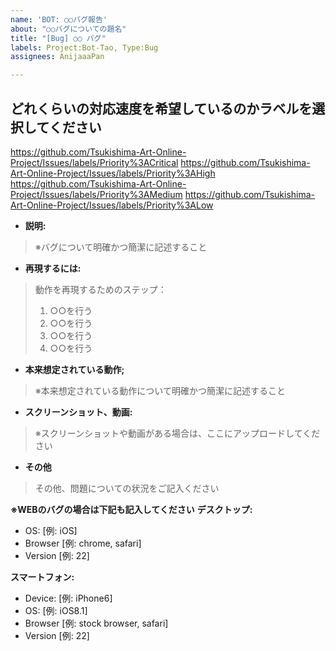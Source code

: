 ```yaml
---
name: 'BOT: ○○バグ報告'
about: "○○バグについての題名"
title: "[Bug] ○○ バグ"
labels: Project:Bot-Tao, Type:Bug
assignees: AnijaaaPan

---
```


## どれくらいの対応速度を希望しているのかラベルを選択してください

https://github.com/Tsukishima-Art-Online-Project/Issues/labels/Priority%3ACritical
https://github.com/Tsukishima-Art-Online-Project/Issues/labels/Priority%3AHigh
https://github.com/Tsukishima-Art-Online-Project/Issues/labels/Priority%3AMedium
https://github.com/Tsukishima-Art-Online-Project/Issues/labels/Priority%3ALow

- **説明:**
> ※バグについて明確かつ簡潔に記述すること

- **再現するには:**
> 動作を再現するためのステップ：
> 1. ○○を行う
> 2. ○○を行う
> 3. ○○を行う
> 4. ○○を行う

- **本来想定されている動作;**
> ※本来想定されている動作について明確かつ簡潔に記述すること

- **スクリーンショット、動画:**
> ※スクリーンショットや動画がある場合は、ここにアップロードしてください

- **その他**
> その他、問題についての状況をご記入ください

**※WEBのバグの場合は下記も記入してください**
**デスクトップ:**
 - OS: [例: iOS]
 - Browser [例: chrome, safari]
 - Version [例: 22]

**スマートフォン:**
 - Device: [例: iPhone6]
 - OS: [例: iOS8.1]
 - Browser [例: stock browser, safari]
 - Version [例: 22]
